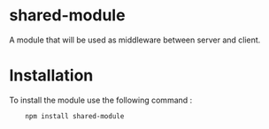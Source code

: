 # shared-module

A module that will be used as middleware between server and client.

# Installation

To install the module use the following command :

```bash
    npm install shared-module
```
